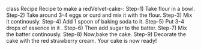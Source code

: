 class Recipe 
Recipe to make a redVelvet-cake-:
Step-1) Take flour in a bowl.
Step-2) Take around 3-4 eggs or curd and mix it with the flour.
Step-3) Mix it continously.
Step-4) Add 1 spoon of baking soda to it.
Step-5) Put 3-4 drops of essence in it .
Step-6) Then add sugar to the batter.
Step-7) Mix the batter continously. 
Step-8) Now,bake the cake.
Step-9) Decorate the cake with the red strawberry cream.
Your cake is now ready!